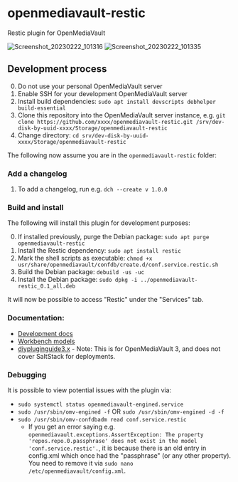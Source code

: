 # openmediavault-restic

Restic plugin for OpenMediaVault

![Screenshot_20230222_101316](https://user-images.githubusercontent.com/31949120/220480063-ef39708b-98da-4da0-9e52-22bccb806a3c.png)
![Screenshot_20230222_101335](https://user-images.githubusercontent.com/31949120/220480075-7846fe1a-135b-418d-a707-914d9b1c18a7.png)

## Development process

0. Do not use your personal OpenMediaVault server
1. Enable SSH for your development OpenMediaVault server
2. Install build dependencies: `sudo apt install devscripts debhelper build-essential`
3. Clone this repository into the OpenMediaVault server instance, e.g. `git clone https://github.com/xxxx/openmediavault-restic.git /srv/dev-disk-by-uuid-xxxx/Storage/openmediavault-restic`
4. Change directory: `cd srv/dev-disk-by-uuid-xxxx/Storage/openmediavault-restic`

The following now assume you are in the `openmediavault-restic` folder:

### Add a changelog

1. To add a changelog, run e.g. `dch --create v 1.0.0`

### Build and install

The following will install this plugin for development purposes:

0. If installed previously, purge the Debian package: `sudo apt purge openmediavault-restic`
1. Install the Restic dependency: `sudo apt install restic`
2. Mark the shell scripts as executable: `chmod +x usr/share/openmediavault/confdb/create.d/conf.service.restic.sh`
3. Build the Debian package: `debuild -us -uc`
4. Install the Debian package: `sudo dpkg -i ../openmediavault-restic_0.1_all.deb`

It will now be possible to access "Restic" under the "Services" tab.

### Documentation:

* [Development docs](https://docs.openmediavault.org/en/latest/development/index.html)
* [Workbench models](https://github.com/openmediavault/openmediavault/tree/master/deb/openmediavault/workbench/src/app/core/components/intuition/models)
* [diypluginguide3.x](https://github.com/skyajal/diypluginguide3.x) - Note: This is for OpenMediaVault 3, and does not cover SaltStack for deployments. 

### Debugging

It is possible to view potential issues with the plugin via:

* `sudo systemctl status openmediavault-engined.service`
* `sudo /usr/sbin/omv-engined -f` OR `sudo /usr/sbin/omv-engined -d -f`
* `sudo /usr/sbin/omv-confdbadm read conf.service.restic`
    * If you get an error saying e.g. `openmediavault.exceptions.AssertException: The property 'repos.repo.0.passphrase' does not exist in the model 'conf.service.restic'.`, it is because there is an old entry in config.xml which once had the "passphrase" (or any other property). You need to remove it via `sudo nano /etc/openmediavault/config.xml`.
